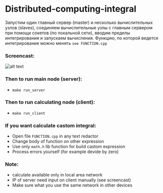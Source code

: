 # Distributed-computing-integral
Запустим один главный сервер (master) и несколько вычислительных узлов (slaves), соединяем вычислительные узлы с главным сервером при помощи сокетов (по локальной сети), вводим пределы интегрирования и запускаем вычисления. Функцию, по которой ведется интегрирование можно менять `see FUNCTION.cpp`
### Screencast:
![alt text](https://github.com/Acool4ik/Distributed-computing-system/blob/master/images/Screencast.gif)
### Then to run main node (server):
- `make run_server`
### Then to run calculating node (client):
- `make run_client`    
### If you want calculate castom integral:
- Open file `FUNCTION.cpp` in any text redactor
- Change body of function on other expression
- Use only `math.h` lib function for build castom expression
- Process errors yourself (for example devide by zero)
### Note:
- calculate available only in local area network 
- IP of server need input on client manually (see screencast)
- Make sure what you use the same network in other devices
